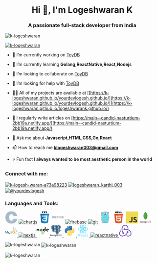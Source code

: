 <h1 align="center">Hi 👋, I'm Logeshwaran K</h1>
<h3 align="center">A passionate full-stack developer from India</h3>

<p align="left"> <img src="https://komarev.com/ghpvc/?username=k-logeshwaran&label=Profile%20views&color=0e75b6&style=flat" alt="k-logeshwaran" /> </p>

<p align="left"> <a href="https://github.com/ryo-ma/github-profile-trophy"><img src="https://github-profile-trophy.vercel.app/?username=k-logeshwaran" alt="k-logeshwaran" /></a> </p>

- 🔭 I’m currently working on [ToyDB](https://github.com/K-logeshwaran/toyBB)

- 🌱 I’m currently learning **Golang,ReactNative,React,Nodejs**

- 👯 I’m looking to collaborate on [ToyDB](https://github.com/K-logeshwaran/toyBB)

- 🤝 I’m looking for help with [ToyDB](https://github.com/K-logeshwaran/toyBB)

- 👨‍💻 All of my projects are available at [[https://k-logeshwaran.github.io/yourdevlogesh.github.io/](https://k-logeshwaran.github.io/yourdevlogesh.github.io/)](https://k-logeshwaran.github.io/logeshwarank.github.io/)

- 📝 I regularly write articles on [https://main--candid-nasturtium-2bb19a.netlify.app/](https://main--candid-nasturtium-2bb19a.netlify.app/)

- 💬 Ask me about **Javascript,HTML,CSS,Go,React**

- 📫 How to reach me **klogeshwaran003@gmail.com**

- ⚡ Fun fact **I always wanted to be most aesthetic person in the world**

<h3 align="left">Connect with me:</h3>
<p align="left">
<a href="https://linkedin.com/in/k-logesh-waran-a73a98223" target="blank"><img align="center" src="https://raw.githubusercontent.com/rahuldkjain/github-profile-readme-generator/master/src/images/icons/Social/linked-in-alt.svg" alt="k-logesh-waran-a73a98223" height="30" width="40" /></a>
<a href="https://instagram.com/logeshwaran_karthi_003" target="blank"><img align="center" src="https://raw.githubusercontent.com/rahuldkjain/github-profile-readme-generator/master/src/images/icons/Social/instagram.svg" alt="logeshwaran_karthi_003" height="30" width="40" /></a>
<a href="https://hashnode.com/@yourdevlogesh" target="blank"><img align="center" src="https://raw.githubusercontent.com/rahuldkjain/github-profile-readme-generator/master/src/images/icons/Social/hashnode.svg" alt="@yourdevlogesh" height="30" width="40" /></a>
</p>

<h3 align="left">Languages and Tools:</h3>
<p align="left"> <a href="https://www.cprogramming.com/" target="_blank" rel="noreferrer"> <img src="https://raw.githubusercontent.com/devicons/devicon/master/icons/c/c-original.svg" alt="c" width="40" height="40"/> </a> <a href="https://www.chartjs.org" target="_blank" rel="noreferrer"> <img src="https://www.chartjs.org/media/logo-title.svg" alt="chartjs" width="40" height="40"/> </a> <a href="https://www.w3schools.com/css/" target="_blank" rel="noreferrer"> <img src="https://raw.githubusercontent.com/devicons/devicon/master/icons/css3/css3-original-wordmark.svg" alt="css3" width="40" height="40"/> </a> <a href="https://expressjs.com" target="_blank" rel="noreferrer"> <img src="https://raw.githubusercontent.com/devicons/devicon/master/icons/express/express-original-wordmark.svg" alt="express" width="40" height="40"/> </a> <a href="https://firebase.google.com/" target="_blank" rel="noreferrer"> <img src="https://www.vectorlogo.zone/logos/firebase/firebase-icon.svg" alt="firebase" width="40" height="40"/> </a> <a href="https://git-scm.com/" target="_blank" rel="noreferrer"> <img src="https://www.vectorlogo.zone/logos/git-scm/git-scm-icon.svg" alt="git" width="40" height="40"/> </a> <a href="https://golang.org" target="_blank" rel="noreferrer"> <img src="https://raw.githubusercontent.com/devicons/devicon/master/icons/go/go-original.svg" alt="go" width="40" height="40"/> </a> <a href="https://www.w3.org/html/" target="_blank" rel="noreferrer"> <img src="https://raw.githubusercontent.com/devicons/devicon/master/icons/html5/html5-original-wordmark.svg" alt="html5" width="40" height="40"/> </a> <a href="https://developer.mozilla.org/en-US/docs/Web/JavaScript" target="_blank" rel="noreferrer"> <img src="https://raw.githubusercontent.com/devicons/devicon/master/icons/javascript/javascript-original.svg" alt="javascript" width="40" height="40"/> </a> <a href="https://www.mongodb.com/" target="_blank" rel="noreferrer"> <img src="https://raw.githubusercontent.com/devicons/devicon/master/icons/mongodb/mongodb-original-wordmark.svg" alt="mongodb" width="40" height="40"/> </a> <a href="https://www.mysql.com/" target="_blank" rel="noreferrer"> <img src="https://raw.githubusercontent.com/devicons/devicon/master/icons/mysql/mysql-original-wordmark.svg" alt="mysql" width="40" height="40"/> </a> <a href="https://nextjs.org/" target="_blank" rel="noreferrer"> <img src="https://cdn.worldvectorlogo.com/logos/nextjs-2.svg" alt="nextjs" width="40" height="40"/> </a> <a href="https://nodejs.org" target="_blank" rel="noreferrer"> <img src="https://raw.githubusercontent.com/devicons/devicon/master/icons/nodejs/nodejs-original-wordmark.svg" alt="nodejs" width="40" height="40"/> </a> <a href="https://www.postgresql.org" target="_blank" rel="noreferrer"> <img src="https://raw.githubusercontent.com/devicons/devicon/master/icons/postgresql/postgresql-original-wordmark.svg" alt="postgresql" width="40" height="40"/> </a> <a href="https://www.python.org" target="_blank" rel="noreferrer"> <img src="https://raw.githubusercontent.com/devicons/devicon/master/icons/python/python-original.svg" alt="python" width="40" height="40"/> </a> <a href="https://reactjs.org/" target="_blank" rel="noreferrer"> <img src="https://raw.githubusercontent.com/devicons/devicon/master/icons/react/react-original-wordmark.svg" alt="react" width="40" height="40"/> </a> <a href="https://reactnative.dev/" target="_blank" rel="noreferrer"> <img src="https://reactnative.dev/img/header_logo.svg" alt="reactnative" width="40" height="40"/> </a> <a href="https://redux.js.org" target="_blank" rel="noreferrer"> <img src="https://raw.githubusercontent.com/devicons/devicon/master/icons/redux/redux-original.svg" alt="redux" width="40" height="40"/> </a> </p>

<p><img align="left" src="https://github-readme-stats.vercel.app/api/top-langs?username=k-logeshwaran&show_icons=true&locale=en&layout=compact" alt="k-logeshwaran" /></p>

<p>&nbsp;<img align="center" src="https://github-readme-stats.vercel.app/api?username=k-logeshwaran&show_icons=true&locale=en" alt="k-logeshwaran" /></p>

<p><img align="center" src="https://github-readme-streak-stats.herokuapp.com/?user=k-logeshwaran&" alt="k-logeshwaran" /></p>

